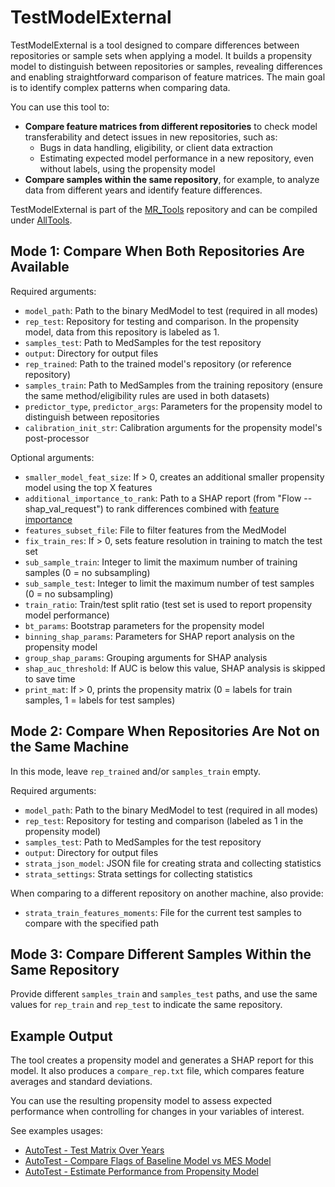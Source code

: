 
# TestModelExternal

TestModelExternal is a tool designed to compare differences between repositories or sample sets when applying a model. It builds a propensity model to distinguish between repositories or samples, revealing differences and enabling straightforward comparison of feature matrices. The main goal is to identify complex patterns when comparing data.

You can use this tool to:

- **Compare feature matrices from different repositories** to check model transferability and detect issues in new repositories, such as:
    - Bugs in data handling, eligibility, or client data extraction
    - Estimating expected model performance in a new repository, even without labels, using the propensity model
- **Compare samples within the same repository**, for example, to analyze data from different years and identify feature differences.

TestModelExternal is part of the [MR_Tools](https://github.com/Medial-EarlySign/MR_Tools) repository and can be compiled under [AllTools](../Installation/index.md#3-mes-tools-to-train-and-test-models).

## Mode 1: Compare When Both Repositories Are Available

Required arguments:

- `model_path`: Path to the binary MedModel to test (required in all modes)
- `rep_test`: Repository for testing and comparison. In the propensity model, data from this repository is labeled as 1.
- `samples_test`: Path to MedSamples for the test repository
- `output`: Directory for output files
- `rep_trained`: Path to the trained model's repository (or reference repository)
- `samples_train`: Path to MedSamples from the training repository (ensure the same method/eligibility rules are used in both datasets)
- `predictor_type`, `predictor_args`: Parameters for the propensity model to distinguish between repositories
- `calibration_init_str`: Calibration arguments for the propensity model's post-processor

Optional arguments:

- `smaller_model_feat_size`: If > 0, creates an additional smaller propensity model using the top X features
- `additional_importance_to_rank`: Path to a SHAP report (from "Flow --shap_val_request") to rank differences combined with [feature importance](../Infrastructure%20C%20Library/05.PostProcessors%20Practical%20Guide/ButWhy%20Practical%20Guide.md)
- `features_subset_file`: File to filter features from the MedModel
- `fix_train_res`: If > 0, sets feature resolution in training to match the test set
- `sub_sample_train`: Integer to limit the maximum number of training samples (0 = no subsampling)
- `sub_sample_test`: Integer to limit the maximum number of test samples (0 = no subsampling)
- `train_ratio`: Train/test split ratio (test set is used to report propensity model performance)
- `bt_params`: Bootstrap parameters for the propensity model
- `binning_shap_params`: Parameters for SHAP report analysis on the propensity model
- `group_shap_params`: Grouping arguments for SHAP analysis
- `shap_auc_threshold`: If AUC is below this value, SHAP analysis is skipped to save time
- `print_mat`: If > 0, prints the propensity matrix (0 = labels for train samples, 1 = labels for test samples)

## Mode 2: Compare When Repositories Are Not on the Same Machine

In this mode, leave `rep_trained` and/or `samples_train` empty.

Required arguments:

- `model_path`: Path to the binary MedModel to test (required in all modes)
- `rep_test`: Repository for testing and comparison (labeled as 1 in the propensity model)
- `samples_test`: Path to MedSamples for the test repository
- `output`: Directory for output files
- `strata_json_model`: JSON file for creating strata and collecting statistics
- `strata_settings`: Strata settings for collecting statistics

When comparing to a different repository on another machine, also provide:

- `strata_train_features_moments`: File for the current test samples to compare with the specified path


## Mode 3: Compare Different Samples Within the Same Repository

Provide different `samples_train` and `samples_test` paths, and use the same values for `rep_train` and `rep_test` to indicate the same repository.

## Example Output

The tool creates a propensity model and generates a SHAP report for this model. It also produces a `compare_rep.txt` file, which compares feature averages and standard deviations.

You can use the resulting propensity model to assess expected performance when controlling for changes in your variables of interest.

See examples usages:

- [AutoTest - Test Matrix Over Years](Model%20Checklist/AutoTest/Development%20kit/Test_11%20-%20test%20matrix%20over%20years.md)
- [AutoTest - Compare Flags of Baseline Model vs MES Model](Model%20Checklist/AutoTest/Development%20kit/Test_15%20-%20compare%20to%20baseline%20model.md)
- [AutoTest - Estimate Performance from Propensity Model](Model%20Checklist/AutoTest/External%20Silent%20Run/Test%208%20-%20Estimate%20Performances.md)